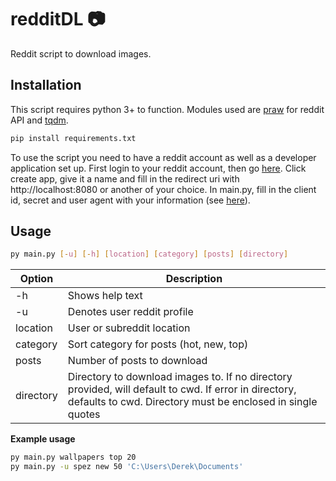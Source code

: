 # redditDL :camera:
Reddit script to download images.

## Installation

This script requires python 3+ to function. Modules used are [praw](https://github.com/praw-dev/praw) for reddit API and [tqdm](https://github.com/tqdm/tqdm).

```bash
pip install requirements.txt
```

To use the script you need to have a reddit account as well as a developer application set up. First login to your reddit account, then go [here](https://www.reddit.com/prefs/apps/). Click create app, give it a name and fill in the redirect uri with http://localhost:8080 or another of your choice. In main.py, 
fill in the client id, secret and user agent with your information (see [here](https://raw.githubusercontent.com/DerekShig/redditDL/master/setup.png)).
## Usage

```bash
py main.py [-u] [-h] [location] [category] [posts] [directory]
```
| Option | Description |
| --- | --- |
| -h | Shows help text |
| -u | Denotes user reddit profile |
| location | User or subreddit location |
| category | Sort category for posts (hot, new, top) |
| posts | Number of posts to download |
| directory | Directory to download images to. If no directory provided, will default to cwd. If error in directory, defaults to cwd. Directory must be enclosed in single quotes|

**Example usage**
```bash
py main.py wallpapers top 20
py main.py -u spez new 50 'C:\Users\Derek\Documents'
```
